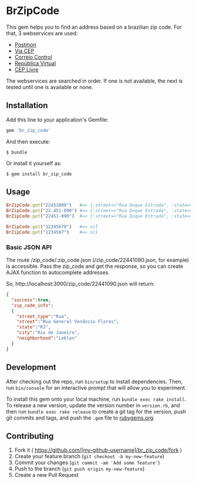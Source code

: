 # BrZipCode

This gem helps you to find an address based on a brazilian zip code. For that, 3 webservices are used:

* [Postmon](http://postmon.com.br/ "Postmon")
* [Via CEP](http://viacep.com.br/ "Via CEP")
* [Correio Control](http://cep.correiocontrol.com.br "Correio Control")
* [República Virtual](http://republicavirtual.com.br/cep/ "República Virtual")
* [CEP Livre](http://ceplivre.com.br/ "CEP Livre")

The webservices are searched in order. If one is not available, the next is tested until one is available or none.

## Installation

Add this line to your application's Gemfile:

```ruby
gem 'br_zip_code'
```

And then execute:

    $ bundle

Or install it yourself as:

    $ gem install br_zip_code

## Usage

```ruby
BrZipCode.get("22451090")   #=> {:street=>"Rua Duque Estrada", :state=>"RJ", :city=>"Rio de Janeiro", :district=>"Gávea"}
BrZipCode.get("22.451-090") #=> {:street=>"Rua Duque Estrada", :state=>"RJ", :city=>"Rio de Janeiro", :district=>"Gávea"}
BrZipCode.get("22451-090")  #=> {:street=>"Rua Duque Estrada", :state=>"RJ", :city=>"Rio de Janeiro", :district=>"Gávea"}

BrZipCode.get("12345678")   #=> nil
BrZipCode.get("1234567")    #=> nil
```

### Basic JSON API
The route /zip_code/:zip_code.json (/zip_code/22441090.json, for example) is accessible.
Pass the zip_code and get the response, so you can create AJAX function to autocomplete addresses.

So, http://localhost:3000/zip_code/22441090.json will return:
```json
{
  "success":true,
  "zip_code_info":
  {
    "street_type":"Rua",
    "street":"Rua General Venâncio Flores",
    "state":"RJ",
    "city":"Rio de Janeiro",
    "neighborhood":"Leblon"
  }
}
```

## Development

After checking out the repo, run `bin/setup` to install dependencies. Then, run `bin/console` for an interactive prompt that will allow you to experiment.

To install this gem onto your local machine, run `bundle exec rake install`. To release a new version, update the version number in `version.rb`, and then run `bundle exec rake release` to create a git tag for the version, push git commits and tags, and push the `.gem` file to [rubygems.org](https://rubygems.org).

## Contributing

1. Fork it ( https://github.com/[my-github-username]/br_zip_code/fork )
2. Create your feature branch (`git checkout -b my-new-feature`)
3. Commit your changes (`git commit -am 'Add some feature'`)
4. Push to the branch (`git push origin my-new-feature`)
5. Create a new Pull Request
